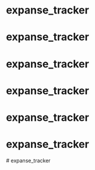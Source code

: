 # expanse_tracker
# expanse_tracker
# expanse_tracker
# expanse_tracker
# expanse_tracker
# expanse_tracker
#   e x p a n s e _ t r a c k e r  
 